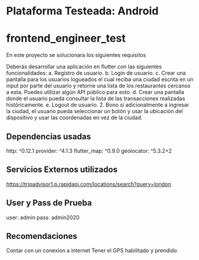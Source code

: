 # Plataforma Testeada: Android

# frontend_engineer_test

En este proyecto se solucionara los siguientes requisitos

Deberás desarrollar una aplicación en flutter con las siguientes
funcionalidades:
a. Registro de usuario.
b. Login de usuario.
c. Crear una pantalla para los usuarios logueados el cual reciba
una ciudad escrita en un input por parte del usuario y retorne
una lista de los restaurantes cercanos a esta. Puedes utilizar
algún API público para esto.
d. Crear una pantalla donde el usuario pueda consultar la lista de
las transacciones realizadas históricamente.
e. Logout de usuario.
2. Bono si adicionalmente a ingresar la ciudad, el usuario pueda
seleccionar un botón y usar la ubicación del dispositivo y usar las
coordenadas en vez de la ciudad.

## Dependencias usadas
  http: ^0.12.1
  provider: ^4.1.3
  flutter_map: ^0.9.0
  geolocator: ^5.3.2+2


## Servicios Externos utilizados
https://tripadvisor1.p.rapidapi.com/locations/search?query=london

## User y Pass de Prueba

user:  admin
pass: admin2020



## Recomendaciones
Contar con un conexion a internet
Tener el GPS habilitado y prendido

